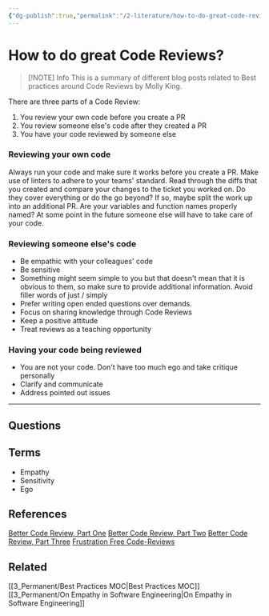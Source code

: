 ```yaml
---
{"dg-publish":true,"permalink":"/2-literature/how-to-do-great-code-reviews/","tags":["type/literature","source/blog"],"created":"2023-08-14T21:41:33.499-06:00","updated":"2023-09-05T13:27:36.163-06:00"}
---
```


# How to do great Code Reviews?

> [!NOTE] Info
> This is a summary of different blog posts related to Best practices around Code Reviews by Molly King.

There are three parts of a Code Review:
1. You review your own code before you create a PR
2. You review someone else's code after they created a PR
3. You have your code reviewed by someone else
### Reviewing your own code
Always run your code and make sure it works before you create a PR. Make use of linters to adhere to your teams' standard. Read through the diffs that you created and compare your changes to the ticket you worked on. Do they cover everything or do the go beyond? If so, maybe split the work up into an additional PR. Are your variables and function names properly named? At some point in the future someone else will have to take care of your code.
### Reviewing someone else's code
- Be empathic with your colleagues' code
- Be sensitive
- Something might seem simple to you but that doesn't mean that it is obvious to them, so make sure to provide additional information. Avoid filler words of just / simply
- Prefer writing open ended questions over demands.
- Focus on sharing knowledge through Code Reviews
- Keep a positive attitude
- Treat reviews as a teaching opportunity
### Having your code being reviewed
- You are not your code. Don't have too much ego and take critique personally
- Clarify and communicate
- Address pointed out issues
 
---
## Questions
## Terms
- Empathy
- Sensitivity
- Ego
## References
[Better Code Review, Part One](https://engineering.ziffmedia.com/better-code-review-part-one-ae3d4ff0494d)
[Better Code Review, Part Two](https://medium.com/ziffmedia-engineering/better-code-review-part-two-92f17ee42c56)
[Better Code Review, Part Three](https://engineering.ziffmedia.com/better-code-review-part-3-4efb568885)
[Frustration Free Code-Reviews](https://adavis.info/2018/09/frustration-free-code-reviews.html)
## Related
[[3_Permanent/Best Practices MOC\|Best Practices MOC]]
[[3_Permanent/On Empathy in Software Engineering\|On Empathy in Software Engineering]]
